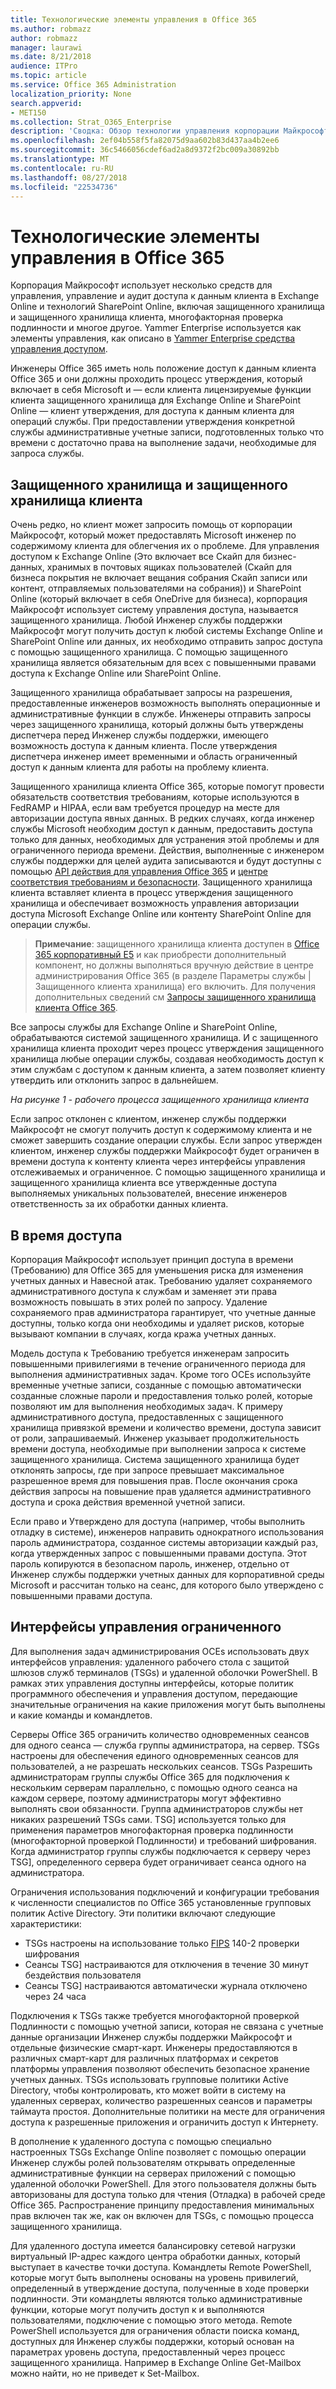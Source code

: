 ```yaml
---
title: Технологические элементы управления в Office 365
ms.author: robmazz
author: robmazz
manager: laurawi
ms.date: 8/21/2018
audience: ITPro
ms.topic: article
ms.service: Office 365 Administration
localization_priority: None
search.appverid:
- MET150
ms.collection: Strat_O365_Enterprise
description: 'Сводка: Обзор технологии управления корпорации Майкрософт и рекомендации по Office 365.'
ms.openlocfilehash: 2ef04b558f5fa82075d9aa602b83d437aa4b2ee6
ms.sourcegitcommit: 36c5466056cdef6ad2a8d9372f2bc009a30892bb
ms.translationtype: MT
ms.contentlocale: ru-RU
ms.lasthandoff: 08/27/2018
ms.locfileid: "22534736"
---
```

# <a name="office-365-technology-controls"></a>Технологические элементы управления в Office 365 

Корпорация Майкрософт использует несколько средств для управления, управление и аудит доступа к данным клиента в Exchange Online и технологий SharePoint Online, включая защищенного хранилища и защищенного хранилища клиента, многофакторная проверка подлинности и многое другое. Yammer Enterprise используется как элементы управления, как описано в [Yammer Enterprise средства управления доступом](office-365-yammer-enterprise-access-controls.md).

Инженеры Office 365 иметь ноль положение доступ к данным клиента Office 365 и они должны проходить процесс утверждения, который включает в себя Microsoft и — если клиента лицензируемые функции клиента защищенного хранилища для Exchange Online и SharePoint Online — клиент утверждения, для доступа к данным клиента для операций службы. При предоставлении утверждения конкретной службы административные учетные записи, подготовленных только что времени с достаточно права на выполнение задачи, необходимые для запроса службы.

## <a name="lockbox-and-customer-lockbox"></a>Защищенного хранилища и защищенного хранилища клиента
Очень редко, но клиент может запросить помощь от корпорации Майкрософт, который может предоставлять Microsoft инженер по содержимому клиента для облегчения их о проблеме. Для управления доступом к Exchange Online (Это включает все Скайп для бизнес-данных, хранимых в почтовых ящиках пользователей (Скайп для бизнеса покрытия не включает вещания собрания Скайп записи или контент, отправляемых пользователями на собрания)) и SharePoint Online (который включает в себя OneDrive для бизнеса), корпорация Майкрософт использует систему управления доступа, называется защищенного хранилища. Любой Инженер службы поддержки Майкрософт могут получить доступ к любой системы Exchange Online и SharePoint Online или данных, их необходимо отправить запрос доступа с помощью защищенного хранилища. С помощью защищенного хранилища является обязательным для всех с повышенными правами доступа к Exchange Online или SharePoint Online.

Защищенного хранилища обрабатывает запросы на разрешения, предоставленные инженеров возможность выполнять операционные и административные функции в службе. Инженеры отправить запросы через защищенного хранилища, который должны быть утверждены диспетчера перед Инженер службы поддержки, имеющего возможность доступа к данным клиента. После утверждения диспетчера инженер имеет временными и область ограниченный доступ к данным клиента для работы на проблему клиента.

Защищенного хранилища клиента Office 365, которые помогут провести обязательств соответствия требованиям, которые используются в FedRAMP и HIPAA, если вам требуется процедур на месте для авторизации доступа явных данных. В редких случаях, когда инженер службы Microsoft необходим доступ к данным, предоставить доступа только для данных, необходимых для устранения этой проблемы и для ограниченного периода времени. Действия, выполненные с инженером службы поддержки для целей аудита записываются и будут доступны с помощью [API действия для управления Office 365](https://msdn.microsoft.com/library/office/dn707383.aspx) и [центре соответствия требованиям и безопасности](http://protection.office.com/). Защищенного хранилища клиента вставляет клиента в процесс утверждения защищенного хранилища и обеспечивает возможность управления авторизации доступа Microsoft Exchange Online или контенту SharePoint Online для операции службы.

>**Примечание**: защищенного хранилища клиента доступен в [Office 365 корпоративный E5](https://products.office.com/business/office-365-enterprise-e5-business-software) и как приобрести дополнительный компонент, но должны выполняться вручную действие в центре администрирования Office 365 (в разделе Параметры службы | Защищенного клиента хранилища) его включить. Для получения дополнительных сведений см [Запросы защищенного хранилища клиента Office 365](https://support.office.com/article/Office-365-Customer-Lockbox-Requests-36f9cdd1-e64c-421b-a7e4-4a54d16440a2).

Все запросы службы для Exchange Online и SharePoint Online, обрабатываются системой защищенного хранилища. И с защищенного хранилища клиента проходит через процесс утверждения защищенного хранилища любые операции службы, создавая необходимость доступ к этим службам с доступом к данным клиента, а затем позволяет клиенту утвердить или отклонить запрос в дальнейшем.
 
*На рисунке 1 - рабочего процесса защищенного хранилища клиента*

Если запрос отклонен с клиентом, инженер службы поддержки Майкрософт не смогут получить доступ к содержимому клиента и не сможет завершить создание операции службы. Если запрос утвержден клиентом, инженер службы поддержки Майкрософт будет ограничен в времени доступа к контенту клиента через интерфейсы управления отслеживаемых и ограниченное. С помощью защищенного хранилища и защищенного хранилища клиента все утвержденные доступа выполняемых уникальных пользователей, внесение инженеров ответственность за их обработки данных клиента.

## <a name="just-in-time-access"></a>В время доступа
Корпорация Майкрософт использует принцип доступа в времени (Требованию) для Office 365 для уменьшения риска для изменения учетных данных и Навесной атак. Требованию удаляет сохраняемого административного доступа к службам и заменяет эти права возможность повышать в этих ролей по запросу. Удаление сохраняемого прав администратора гарантирует, что учетные данные доступны, только когда они необходимы и удаляет рисков, которые вызывают компании в случаях, когда кража учетных данных.

Модель доступа к Требованию требуется инженерам запросить повышенными привилегиями в течение ограниченного периода для выполнения административных задач. Кроме того OCEs используйте временные учетные записи, созданные с помощью автоматически созданные сложные пароли и предоставления только ролей, которые позволяют им для выполнения необходимых задач. К примеру административного доступа, предоставленных с защищенного хранилища привязкой времени и количество времени, доступа зависит от роли, запрашиваемый. Инженер указывает продолжительность времени доступа, необходимые при выполнении запроса к системе защищенного хранилища. Система защищенного хранилища будет отклонять запросы, где при запросе превышает максимальное разрешенное время для повышения прав. После окончания срока действия запросы на повышение прав удаляется административного доступа и срока действия временной учетной записи.

Если право и Утверждено для доступа (например, чтобы выполнить отладку в системе), инженеров направить однократного использования пароль администратора, созданное системы авторизации каждый раз, когда утвержденных запрос с повышенными правами доступа. Этот пароль копируются в безопасном пароль, инженер, отдельно от Инженер службы поддержки учетных данных для корпоративной среды Microsoft и рассчитан только на сеанс, для которого было утверждено с повышенными правами доступа.

## <a name="constrained-management-interfaces"></a>Интерфейсы управления ограниченного
Для выполнения задач администрирования OCEs использовать двух интерфейсов управления: удаленного рабочего стола с защитой шлюзов служб терминалов (TSGs) и удаленной оболочки PowerShell. В рамках этих управления доступны интерфейсы, которые политик программного обеспечения и управления доступом, передающие значительные ограничения на какие приложения могут быть выполнены и какие команды и командлетов. 

Серверы Office 365 ограничить количество одновременных сеансов для одного сеанса — служба группы администратора, на сервер. TSGs настроены для обеспечения единого одновременных сеансов для пользователей, а не разрешать нескольких сеансов. TSGs Разрешить администраторам группы службы Office 365 для подключения к нескольким серверам параллельно, с помощью одного сеанса на каждом сервере, поэтому администраторы могут эффективно выполнять свои обязанности. Группа администраторов службы нет никаких разрешений TSGs сами. TSG] используется только для применения параметров многофакторная проверка подлинности (многофакторной проверкой Подлинности) и требований шифрования. Когда администратор группы службы подключается к серверу через TSG], определенного сервера будет ограничивает сеанса одного на администратора.

Ограничения использования подключений и конфигурации требования к численности специалистов по Office 365 установленные групповых политик Active Directory. Эти политики включают следующие характеристики:
- TSGs настроены на использование только [FIPS](https://www.microsoft.com/en-us/TrustCenter/Compliance/FIPS) 140-2 проверки шифрования
- Сеансы TSG] настраиваются для отключения в течение 30 минут бездействия пользователя
- Сеансы TSG] настраиваются автоматически журнала отключено через 24 часа

Подключения к TSGs также требуется многофакторной проверкой Подлинности с помощью учетной записи, которая не связана с учетные данные организации Инженер службы поддержки Майкрософт и отдельные физические смарт-карт. Инженеры предоставляются в различных смарт-карт для различных платформах и секретов платформы управления позволяют обеспечить безопасное хранение учетных данных. TSGs использовать групповые политики Active Directory, чтобы контролировать, кто может войти в систему на удаленных серверах, количество разрешенных сеансов и параметры таймаута простоя. Дополнительные политики на месте для ограничения доступа к разрешенные приложения и ограничить доступ к Интернету.

В дополнение к удаленного доступа с помощью специально настроенных TSGs Exchange Online позволяет с помощью операции Инженер службы ролей пользователям открывать определенные административные функции на серверах приложений с помощью удаленной оболочки PowerShell. Для этого пользователя должны быть авторизованы для доступа только для чтения (Отладка) в рабочей среде Office 365. Распространение принципу предоставления минимальных прав включен так же, как он включен для TSGs, с помощью процесса защищенного хранилища.

Для удаленного доступа имеется балансировку сетевой нагрузки виртуальный IP-адрес каждого центра обработки данных, который выступает в качестве точки доступа. Командлеты Remote PowerShell, которые могут быть выполнены основаны на уровень привилегий, определенный в утверждение доступа, полученные в ходе проверки подлинности. Эти командлеты являются только административные функции, которые могут получить доступ к и выполняются пользователями, подключение с помощью этого метода. Remote PowerShell используется для ограничения области поиска команд, доступных для Инженер службы поддержки, который основан на параметрах уровень доступа, предоставленный через процесс защищенного хранилища. Например в Exchange Online Get-Mailbox можно найти, но не приведет к Set-Mailbox.
